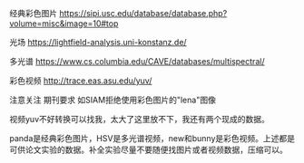 经典彩色图片
https://sipi.usc.edu/database/database.php?volume=misc&image=10#top


光场
https://lightfield-analysis.uni-konstanz.de/


多光谱
https://www.cs.columbia.edu/CAVE/databases/multispectral/


彩色视频
http://trace.eas.asu.edu/yuv/

注意关注 期刊要求
如SIAM拒绝使用彩色图片的"lena"图像


视频yuv不好转换可以找我，太大了这里放不下，我还有两个现成的数据。


panda是经典彩色图片，HSV是多光谱视频，new和bunny是彩色视频。上述都是可供论文实验的数据。补全实验尽量不要随便找图片或者视频数据，压缩可以。
